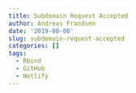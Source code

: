 ```yaml
---
title: Subdomain Request Accepted
author: Andreas Frandsen
date: '2019-08-08'
slug: subdomain-request-accepted
categories: []
tags:
  - Rbind
  - GitHub
  - Netlify
---
```

